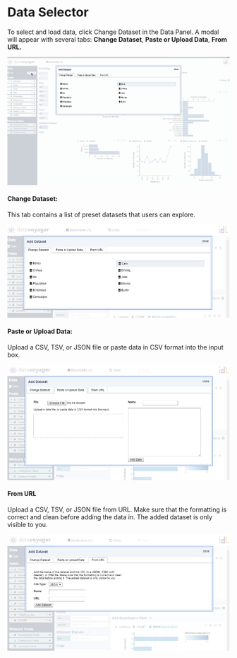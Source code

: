 # Data Selector

To select and load data, click Change Dataset in the Data Panel. A modal will appear with several tabs: **Change Dataset**, **Paste or Upload Data**, **From URL.**

![Data Selector](../.gitbook/assets/data_selector.gif)

#### Change Dataset:

This tab contains a list of preset datasets that users can explore. 

![Data Selector: Change Dataset Tab](../.gitbook/assets/changedataset.PNG)



#### Paste or Upload Data:

Upload a CSV, TSV, or JSON file or paste data in CSV format into the input box. 

![Data Selector: Paste or Upload Data Tab](../.gitbook/assets/pasteoruploaddata.PNG)

#### From URL

Upload a CSV, TSV, or JSON file from URL. Make sure that the formatting is correct and clean before adding the data in. The added dataset is only visible to you. 

![Data Selector: From URL Tab](../.gitbook/assets/fromurl.PNG)

